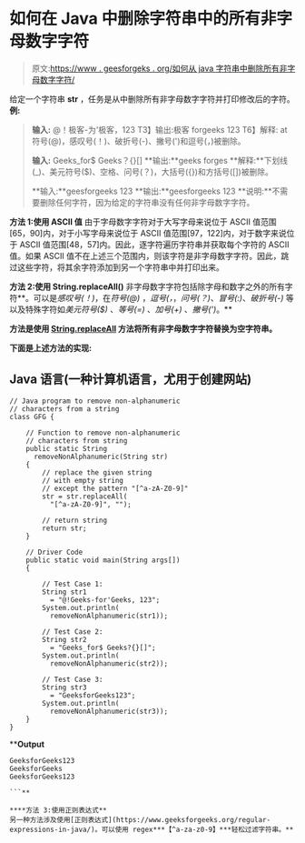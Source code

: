 # 如何在 Java 中删除字符串中的所有非字母数字字符

> 原文:[https://www . geesforgeks . org/如何从 java 字符串中删除所有非字母数字字符/](https://www.geeksforgeeks.org/how-to-remove-all-non-alphanumeric-characters-from-a-string-in-java/)

给定一个字符串 **str** ，任务是从中删除所有非字母数字字符并打印修改后的字符。
**例:**

> **输入:** @！极客-为'极客，123
> T3】输出:极客 forgeeks 123
> T6】解释: at 符号(@)，感叹号(！)、破折号(-)、撇号(')和逗号(，)被删除。
> 
> **输入:** Geeks_for$ Geeks？{}[]
> **输出:**geeks forges
> **解释:**下划线(_)、美元符号($)、空格、问号(？)，大括号({})和方括号([])被删除。
> 
> **输入:**geesforgeeks 123
> **输出:**geesforgeeks 123
> **说明:**不需要删除任何字符，因为给定的字符串没有任何非字母数字字符。

**方法 1:使用 ASCII 值**
由于字母数字字符对于大写字母来说位于 ASCII 值范围[65，90]内，对于小写字母来说位于 ASCII 值范围[97，122]内，对于数字来说位于 ASCII 值范围[48，57]内。因此，逐字符遍历字符串并获取每个字符的 ASCII 值。如果 ASCII 值不在上述三个范围内，则该字符是非字母数字字符。因此，跳过这些字符，将其余字符添加到另一个字符串中并打印出来。

**方法 2:使用 String.replaceAll()**
非字母数字字符包括除字母和数字之外的所有字符**。可以是*感叹号(！)*，在*符号(@)* ，*逗号(，*，*问号(？)*、*冒号(:)*、*破折号(-)* 等以及特殊字符如*美元符号($)* 、*等号(=)* 、*加号(+)* 、*撇号(')*。**

**方法是使用 [String.replaceAll](https://www.geeksforgeeks.org/java-lang-string-replace-method-java/) 方法将所有非字母数字字符替换为空字符串。**

**下面是上述方法的实现:**

## **Java 语言(一种计算机语言，尤用于创建网站)**

```
// Java program to remove non-alphanumeric
// characters from a string
class GFG {

    // Function to remove non-alphanumeric
    // characters from string
    public static String
      removeNonAlphanumeric(String str)
    {
        // replace the given string
        // with empty string
        // except the pattern "[^a-zA-Z0-9]"
        str = str.replaceAll(
          "[^a-zA-Z0-9]", "");

        // return string
        return str;
    }

    // Driver Code
    public static void main(String args[])
    {

        // Test Case 1:
        String str1 
          = "@!Geeks-for'Geeks, 123";
        System.out.println(
          removeNonAlphanumeric(str1));

        // Test Case 2:
        String str2 
          = "Geeks_for$ Geeks?{}[]";
        System.out.println(
          removeNonAlphanumeric(str2));

        // Test Case 3:
        String str3 
          = "GeeksforGeeks123";
        System.out.println(
          removeNonAlphanumeric(str3));
    }
}
```

****Output**

```
GeeksforGeeks123
GeeksforGeeks
GeeksforGeeks123

```** 

****方法 3:使用正则表达式**
另一种方法涉及使用[正则表达式](https://www.geeksforgeeks.org/regular-expressions-in-java/)。可以使用 regex***【^a-za-z0-9】***轻松过滤字符串。**